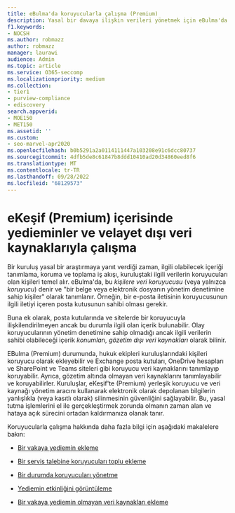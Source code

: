 ```yaml
---
title: eBulma'da koruyucularla çalışma (Premium)
description: Yasal bir davaya ilişkin verileri yönetmek için eBulma'da (Premium) koruyucu yönetim aracını kullanmayı öğrenin.
f1.keywords:
- NOCSH
ms.author: robmazz
author: robmazz
manager: laurawi
audience: Admin
ms.topic: article
ms.service: O365-seccomp
ms.localizationpriority: medium
ms.collection:
- tier1
- purview-compliance
- ediscovery
search.appverid:
- MOE150
- MET150
ms.assetid: ''
ms.custom:
- seo-marvel-apr2020
ms.openlocfilehash: b0b5291a2a0114111447a103208e91c6dcc80737
ms.sourcegitcommit: 4dfb5de8c61847b8ddd10410ad20d34860eed8f6
ms.translationtype: MT
ms.contentlocale: tr-TR
ms.lasthandoff: 09/28/2022
ms.locfileid: "68129573"
---
```

# <a name="work-with-custodians-and-non-custodial-data-sources-in-ediscovery-premium"></a>eKeşif (Premium) içerisinde yedieminler ve velayet dışı veri kaynaklarıyla çalışma

Bir kuruluş yasal bir araştırmaya yanıt verdiği zaman, ilgili olabilecek içeriği tanımlama, koruma ve toplama iş akışı, kuruluştaki ilgili verilerin koruyucuları olan kişileri temel alır. eBulma'da, bu *kişilere veri koruyucusu* (veya yalnızca *koruyucu*) denir ve "bir belge veya elektronik dosyanın yönetim denetimine sahip kişiler" olarak tanımlanır. Örneğin, bir e-posta iletisinin koruyucusunun ilgili iletiyi içeren posta kutusunun sahibi olması gerekir.

Buna ek olarak, posta kutularında ve sitelerde bir koruyucuyla ilişkilendirilmeyen ancak bu durumla ilgili olan içerik bulunabilir. Olay koruyucularının yönetim denetimine sahip olmadığı ancak ilgili verilerin sahibi olabileceği içerik *konumları, gözetim dışı veri kaynakları* olarak bilinir.

EBulma (Premium) durumunda, hukuk ekipleri kuruluşlarındaki kişileri koruyucu olarak ekleyebilir ve Exchange posta kutuları, OneDrive hesapları ve SharePoint ve Teams siteleri gibi koruyucu veri kaynaklarını tanımlayıp koruyabilir. Ayrıca, gözetim altında olmayan veri kaynaklarını tanımlayabilir ve koruyabilirler. Kuruluşlar, eKeşif'te (Premium) yerleşik koruyucu ve veri kaynağı yönetim aracını kullanarak elektronik olarak depolanan bilgilerin yanlışlıkla (veya kasıtlı olarak) silinmesinin güvenliğini sağlayabilir. Bu, yasal tutma işlemlerini el ile gerçekleştirmek zorunda olmanın zaman alan ve hataya açık sürecini ortadan kaldırmanıza olanak tanır.

Koruyucularla çalışma hakkında daha fazla bilgi için aşağıdaki makalelere bakın:

- [Bir vakaya yediemin ekleme](add-custodians-to-case.md)

- [Bir servis talebine koruyucuları toplu ekleme](bulk-add-custodians.md)

- [Bir durumda koruyucuları yönetme](manage-new-custodians.md)

- [Yediemin etkinliğini görüntüleme](view-custodian-activity.md)

- [Bir vakaya yediemin olmayan veri kaynakları ekleme](non-custodial-data-sources.md)
